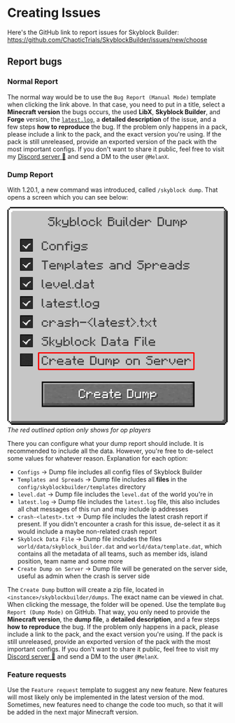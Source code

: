 # Creating Issues

Here's the GitHub link to report issues for Skyblock Builder: https://github.com/ChaoticTrials/SkyblockBuilder/issues/new/choose

## Report bugs
### Normal Report

The normal way would be to use the `Bug Report (Manual Mode)` template when clicking the link above. In that case, you
need to put in a title, select a **Minecraft version** the bugs occurs, the used **LibX**, **Skyblock Builder**, and 
**Forge** version, the [`latest.log`](https://git.io/mclogs), a **detailed description** of the issue, and a few steps 
**how to reproduce** the bug. If the problem only happens in a pack, please include a link to the pack, and the exact 
version you're using. If the pack is still unreleased, provide an exported version of the pack with the most important 
configs.
If you don't want to share it public, feel free to visit my [Discord server 🔗](https://discord.chaotictrials.de) and
send a DM to the user `@MelanX`.

### Dump Report

With 1.20.1, a new command was introduced, called `/skyblock dump`. That opens a screen which you can see below:

![Dump Screen](../../assets/projects/skyblock-builder/dump_screen.png)
*The red outlined option only shows for op players*

There you can configure what your dump report should include. It is recommended to include all the data. However, you're
free to de-select some values for whatever reason. Explanation for each option:

- `Configs` -> Dump file includes all config files of Skyblock Builder
- `Templates and Spreads` -> Dump file includes all **files** in the `config/skyblockbuilder/templates` directory
- `level.dat` -> Dump file includes the `level.dat` of the world you're in
- `latest.log` -> Dump file includes the `latest.log` file, this also includes all chat messages of this run and may include ip addresses
- `crash-<latest>.txt` -> Dump file includes the latest crash report if present. If you didn't encounter a crash for this issue, de-select it as it would include a maybe non-related crash report
- `Skyblock Data File` -> Dump file includes the files `world/data/skyblock_builder.dat` and `world/data/template.dat`, which contains all the metadata of all teams, such as member ids, island position, team name and some more
- `Create Dump on Server` -> Dump file will be generated on the server side, useful as admin when the crash is server side

The `Create Dump` button will create a zip file, located in `<instance>/skyblockbuilder/dumps`. The exact name can be
viewed in chat. When clicking the message, the folder will be opened. Use the template `Bug Report (Dump Mode)` on
GitHub. That way, you only need to provide the **Minecraft version**, the **dump file**, a **detailed description**,
and a few steps **how to reproduce** the bug. If the problem only happens in a pack, please include a link to the pack, 
and the exact version you're using. If the pack is still unreleased, provide an exported version of the pack with the 
most important configs.
If you don't want to share it public, feel free to visit my [Discord server 🔗](https://discord.chaotictrials.de) and
send a DM to the user `@MelanX`.

### Feature requests

Use the `Feature request` template to suggest any new feature. New features will most likely only be implemented in the
latest version of the mod. Sometimes, new features need to change the code too much, so that it will be added in the
next major Minecraft version.
